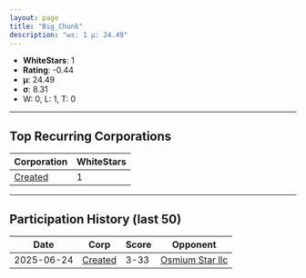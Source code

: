 ```yaml
---
layout: page
title: "Big_Chunk"
description: "ws: 1 μ: 24.49"
---
```

- **WhiteStars**: 1
- **Rating**: -0.44
- **μ**: 24.49  
- **σ**: 8.31
- W: 0, L: 1, T: 0

---

## Top Recurring Corporations

| Corporation | WhiteStars |
| --- | --- |
| [Created](https://ws.tsl.rocks/corp/04182a4606d981d1c410b0c058248e428765c672442d912ec47218ace9004e74/) | 1 |

---

## Participation History (last 50)

| Date | Corp | Score | Opponent |
| --- | --- | --- | --- |
| 2025-06-24 | [Created](https://ws.tsl.rocks/corp/04182a4606d981d1c410b0c058248e428765c672442d912ec47218ace9004e74/) | 3-33 | [Osmium Star llc](https://ws.tsl.rocks/corp/edd3ac94ea8ee1cf441e904ff29c48c21fa5db83af6eb5a6e83ae236b3872b22/) |